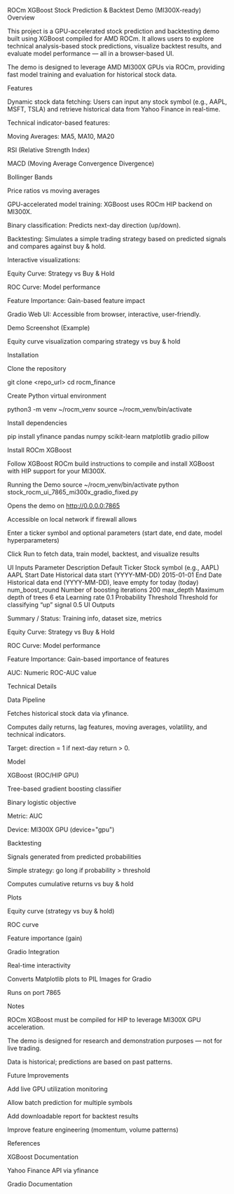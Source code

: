ROCm XGBoost Stock Prediction & Backtest Demo (MI300X-ready)
Overview

This project is a GPU-accelerated stock prediction and backtesting demo built using XGBoost compiled for AMD ROCm. It allows users to explore technical analysis-based stock predictions, visualize backtest results, and evaluate model performance — all in a browser-based UI.

The demo is designed to leverage AMD MI300X GPUs via ROCm, providing fast model training and evaluation for historical stock data.

Features

Dynamic stock data fetching: Users can input any stock symbol (e.g., AAPL, MSFT, TSLA) and retrieve historical data from Yahoo Finance in real-time.

Technical indicator-based features:

Moving Averages: MA5, MA10, MA20

RSI (Relative Strength Index)

MACD (Moving Average Convergence Divergence)

Bollinger Bands

Price ratios vs moving averages

GPU-accelerated model training: XGBoost uses ROCm HIP backend on MI300X.

Binary classification: Predicts next-day direction (up/down).

Backtesting: Simulates a simple trading strategy based on predicted signals and compares against buy & hold.

Interactive visualizations:

Equity Curve: Strategy vs Buy & Hold

ROC Curve: Model performance

Feature Importance: Gain-based feature impact

Gradio Web UI: Accessible from browser, interactive, user-friendly.

Demo Screenshot (Example)


Equity curve visualization comparing strategy vs buy & hold

Installation

Clone the repository

git clone <repo_url>
cd rocm_finance


Create Python virtual environment

python3 -m venv ~/rocm_venv
source ~/rocm_venv/bin/activate


Install dependencies

pip install yfinance pandas numpy scikit-learn matplotlib gradio pillow


Install ROCm XGBoost

Follow XGBoost ROCm build instructions
 to compile and install XGBoost with HIP support for your MI300X.

Running the Demo
source ~/rocm_venv/bin/activate
python stock_rocm_ui_7865_mi300x_gradio_fixed.py


Opens the demo on http://0.0.0.0:7865

Accessible on local network if firewall allows

Enter a ticker symbol and optional parameters (start date, end date, model hyperparameters)

Click Run to fetch data, train model, backtest, and visualize results

UI Inputs
Parameter	Description	Default
Ticker	Stock symbol (e.g., AAPL)	AAPL
Start Date	Historical data start (YYYY-MM-DD)	2015-01-01
End Date	Historical data end (YYYY-MM-DD), leave empty for today	(today)
num_boost_round	Number of boosting iterations	200
max_depth	Maximum depth of trees	6
eta	Learning rate	0.1
Probability Threshold	Threshold for classifying “up” signal	0.5
UI Outputs

Summary / Status: Training info, dataset size, metrics

Equity Curve: Strategy vs Buy & Hold

ROC Curve: Model performance

Feature Importance: Gain-based importance of features

AUC: Numeric ROC-AUC value

Technical Details

Data Pipeline

Fetches historical stock data via yfinance.

Computes daily returns, lag features, moving averages, volatility, and technical indicators.

Target: direction = 1 if next-day return > 0.

Model

XGBoost (ROC/HIP GPU)

Tree-based gradient boosting classifier

Binary logistic objective

Metric: AUC

Device: MI300X GPU (device="gpu")

Backtesting

Signals generated from predicted probabilities

Simple strategy: go long if probability > threshold

Computes cumulative returns vs buy & hold

Plots

Equity curve (strategy vs buy & hold)

ROC curve

Feature importance (gain)

Gradio Integration

Real-time interactivity

Converts Matplotlib plots to PIL Images for Gradio

Runs on port 7865

Notes

ROCm XGBoost must be compiled for HIP to leverage MI300X GPU acceleration.

The demo is designed for research and demonstration purposes — not for live trading.

Data is historical; predictions are based on past patterns.

Future Improvements

Add live GPU utilization monitoring

Allow batch prediction for multiple symbols

Add downloadable report for backtest results

Improve feature engineering (momentum, volume patterns)

References

XGBoost Documentation

Yahoo Finance API via yfinance

Gradio Documentation